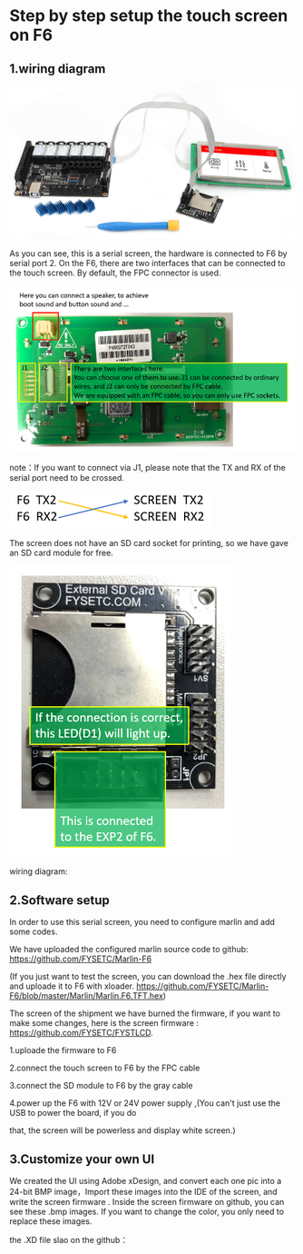 # Step by step setup the touch screen on F6

## 1.wiring diagram

![1547105450498](images\1547105450498.png)

As you can see, this is a serial screen, the hardware is connected to F6 by serial port 2.
On the F6, there are two interfaces that can be connected to the touch screen. By default, the FPC connector is used.

![1547106602098](images\1547106602098.png)

note：If you want to connect via J1, please note that the TX and RX of the serial port need to be crossed.

![1547107811426](images\1547107811426.png)

The screen does not have an SD card socket for printing, so we have gave an SD card module for free.

![1547107139417](images\1547107139417.png)

wiring diagram:



## 2.Software setup 

In order to use this serial screen, you need to configure marlin and add some codes.

We have uploaded the configured marlin source code to github: https://github.com/FYSETC/Marlin-F6

(If you just want to test the screen, you can download the .hex file directly and uploade it to F6 with xloader. https://github.com/FYSETC/Marlin-F6/blob/master/Marlin/Marlin.F6.TFT.hex)

The screen of the shipment we have burned the firmware, if you want to make some changes, here is the screen firmware : https://github.com/FYSETC/FYSTLCD.

1.uploade the firmware to F6

2.connect the touch screen to F6 by the FPC cable

3.connect the SD module to F6 by the gray cable

4.power up the F6 with 12V or 24V power supply ,(You can't just use the USB to power the board, if you do

 that, the screen will be powerless and display white screen.) 

## 3.Customize your own UI 

We created the UI using Adobe xDesign, and convert each one pic into a 24-bit BMP image，Import these images into the IDE of the screen,  and write the screen firmware .
Inside the screen firmware on github, you can see these .bmp images. If you want to change the color, you only need to replace these images.

the .XD file slao on the github：


